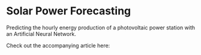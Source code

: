 # Solar Power Forecasting
Predicting the hourly energy production of a photovoltaic power station with an Artificial Neural Network.

Check out the accompanying article here:
